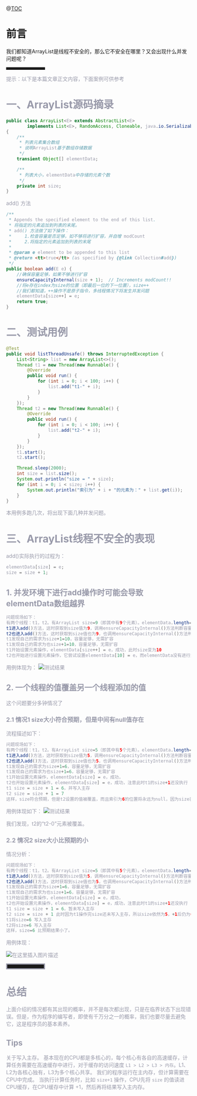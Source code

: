 @[TOC](文章目录)

# 前言
我们都知道ArrayList是线程不安全的，那么它不安全在哪里？又会出现什么并发问题呢？

<hr style=" border:solid; width:100px; height:1px;" color=#000000 size=1">

<font color=#999AAA >提示：以下是本篇文章正文内容，下面案例可供参考

# 一、ArrayList源码摘录
```java
public class ArrayList<E> extends AbstractList<E>
        implements List<E>, RandomAccess, Cloneable, java.io.Serializable
{
    /**
     * 列表元素集合数组
     * 说明ArrayList基于数组存储数据
     */
    transient Object[] elementData; 

    /**
     * 列表大小，elementData中存储的元素个数
     */
    private int size;
}
```

add() 方法

```java
/**
 * Appends the specified element to the end of this list.
 * 将指定的元素追加到列表的末尾。
 * add() 方法做了如下操作：
 *     1.检查容量是否足够，如不够将进行扩容，并自增 modCount
 *     2.将指定的元素追加到列表的末尾
 *
 * @param e element to be appended to this list
 * @return <tt>true</tt> (as specified by {@link Collection#add})
 */
public boolean add(E e) {
    //确保容量足够，如果不够进行扩容
    ensureCapacityInternal(size + 1);  // Increments modCount!!
    //将e存在index为size的位置（即最后一位的下一位置），size++
    //我们都知道，++操作不是原子指令，多线程情况下将发生并发问题
    elementData[size++] = e;
    return true;
}
```

# 二、测试用例

```java
@Test
public void listThreadUnsafe() throws InterruptedException {
    List<String> list = new ArrayList<>();
    Thread t1 = new Thread(new Runnable() {
        @Override
        public void run() {
            for (int i = 0; i < 100; i++) {
                list.add("t1-" + i);
            }
        }
    });
    Thread t2 = new Thread(new Runnable() {
        @Override
        public void run() {
            for (int i = 0; i < 100; i++) {
                list.add("t2-" + i);
            }
        }
    });
    t1.start();
    t2.start();

    Thread.sleep(2000);
    int size = list.size();
    System.out.println("size = " + size);
    for (int i = 0; i < size; i++) {
        System.out.println("索引为" + i + "的元素为：" + list.get(i));
    }
}
```
本用例多跑几次，将出现下面几种并发问题。

# 三、ArrayList线程不安全的表现
add()实际执行的过程为：
```java
elementData[size] = e;
size = size + 1;
```
## 1.  并发环境下进行add操作时可能会导致elementData数组越界
```java
问题现场如下：
有两个线程：t1，t2。有ArrayList size=9（即其中有9个元素）。elementData.length=10
t1进入add()方法，这时获取到size值为9，调用ensureCapacityInternal()方法判断容量是否需要扩容
t2也进入add()方法，这时获取到size值也为9，也调用ensureCapacityInternal()方法判断容量是否需要扩容
t1发现自己的需求为size+1=10，容量足够，无需扩容
t1发现自己的需求为也size+1=10，容量足够，无需扩容
t1开始设置元素操作，elementData[size++] = e，成功，此时size变为10
t2也开始进行设置元素操作，它尝试设置elementData[10] = e，而elementData没有进行过扩容，它的下标最大为9。于是此时会报出一个数组越界的异常：ArrayIndexOutOfBoundsException

```
用例体现为：
![测试结果](https://img-blog.csdnimg.cn/20200827112447557.png?x-oss-process=image/watermark,type_ZmFuZ3poZW5naGVpdGk,shadow_10,text_aHR0cHM6Ly9ibG9nLmNzZG4ubmV0L3dhbmRvdTk1Mjc=,size_16,color_FFFFFF,t_70#pic_center)


## 2. 一个线程的值覆盖另一个线程添加的值
这个问题要分多钟情况了

### 2.1 情况1 size大小符合预期，但是中间有null值存在

流程描述如下：

```java
问题现场如下：
有两个线程：t1，t2。有ArrayList size=5（即其中有5个元素）。elementData.length=10
t1进入add()方法，这时获取到size值为5，调用ensureCapacityInternal()方法判断容量是否需要扩容
t2也进入add()方法，这时获取到size值也为5，也调用ensureCapacityInternal()方法判断容量是否需要扩容
t1发现自己的需求为size+1=6，容量足够，无需扩容
t1发现自己的需求为也size+1=6，容量足够，无需扩容
t1开始设置元素操作，elementData[size] = e，成功，
t2也开始设置元素操作，elementData[size] = e，成功，注意此时t1的size+1还没执行
t1 size = size + 1 = 6，并写入主存
t2 size = size + 1 = 7
这样，size符合预期，但是t2设置的值被覆盖，而且索引为6的位置将永远为null，因为size已经为7，下次add()也会从7开始。除非手动set值。

```
用例体现如下：
![测试结果](https://img-blog.csdnimg.cn/20200827140802221.png?x-oss-process=image/watermark,type_ZmFuZ3poZW5naGVpdGk,shadow_10,text_aHR0cHM6Ly9ibG9nLmNzZG4ubmV0L3dhbmRvdTk1Mjc=,size_16,color_FFFFFF,t_70#pic_center)


我们发现，t2的“t2-0”元素被覆盖。

### 2.2 情况2 size大小比预期的小
情况分析：

```java
问题现场如下：
有两个线程：t1，t2。有ArrayList size=5（即其中有5个元素）。elementData.length=10
t1进入add()方法，这时获取到size值为5，调用ensureCapacityInternal()方法判断容量是否需要扩容
t2也进入add()方法，这时获取到size值也为5，也调用ensureCapacityInternal()方法判断容量是否需要扩容
t1发现自己的需求为size+1=6，容量足够，无需扩容
t1发现自己的需求为也size+1=6，容量足够，无需扩容
t1开始设置元素操作，elementData[size] = e，成功，
t2也开始设置元素操作，elementData[size] = e，成功，注意此时t1的size+1还没执行
t1 size = size + 1 = 6，暂未写入主存
t2 size = size + 1 此时因为t1操作完size还未写入主存，所以size依然为5，+1后仍为6
t1将size=6 写入主存
t2将size=6 写入主存
这样，size=6 比预期结果小了。

```
用例体现：

![在这里插入图片描述](https://img-blog.csdnimg.cn/20200827142521167.png?x-oss-process=image/watermark,type_ZmFuZ3poZW5naGVpdGk,shadow_10,text_aHR0cHM6Ly9ibG9nLmNzZG4ubmV0L3dhbmRvdTk1Mjc=,size_16,color_FFFFFF,t_70#pic_center)



<hr style=" border:solid; width:100px; height:10px;" color=#000000 size=50">

# 总结
上面介绍的情况都有其出现的概率，并不是每次都出现，只是在临界状态下出现错误。但是，作为程序的编写者，即使有千万分之一的概率，我们也要尽量去避免它，这是程序员的基本素养。

## Tips
关于写入主存。
基本现在的CPU都是多核心的，每个核心有各自的高速缓存，计算任务需要在高速缓存中进行，对于缓存的访问速度 `L1 > L2 > L3 > 内存`。L1、L2为各核心独有，L3为多个核心共享。
我们的程序运行在主内存，但计算需要在CPU中完成。
当执行计算任务时，比如 `size+1` 操作，CPU先将 `size` 的值读进CPU缓存，在CPU缓存中计算 +1，然后再将结果写入主内存。